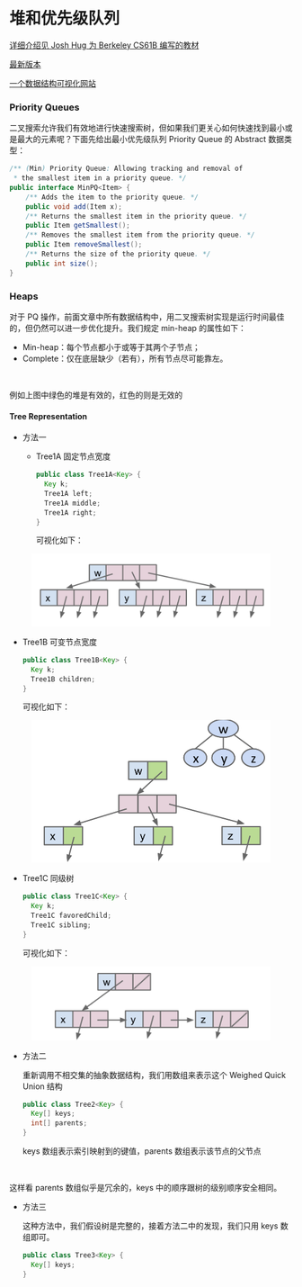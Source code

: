 # 堆和优先级队列

[详细介绍见 Josh Hug 为 Berkeley CS61B 编写的教材](https://joshhug.gitbooks.io/hug61b/content/)

[最新版本](https://cs61b-2.gitbook.io/cs61b-textbook)

[一个数据结构可视化网站](https://www.cs.usfca.edu/~galles/visualization/Algorithms.html)

### Priority Queues

二叉搜索允许我们有效地进行快速搜索树，但如果我们更关心如何快速找到最小或是最大的元素呢？下面先给出最小优先级队列 Priority Queue 的 Abstract 数据类型：

```java
/** (Min) Priority Queue: Allowing tracking and removal of
 * the smallest item in a priority queue. */
public interface MinPQ<Item> {
    /** Adds the item to the priority queue. */
    public void add(Item x);
    /** Returns the smallest item in the priority queue. */
    public Item getSmallest();
    /** Removes the smallest item from the priority queue. */
    public Item removeSmallest();
    /** Returns the size of the priority queue. */
    public int size();
}
```

### Heaps

对于 PQ 操作，前面文章中所有数据结构中，用二叉搜索树实现是运行时间最佳的，但仍然可以进一步优化提升。我们规定 min-heap 的属性如下：

* Min-heap：每个节点都小于或等于其两个子节点；
* Complete：仅在底层缺少（若有），所有节点尽可能靠左。

<figure><img src="../.gitbook/assets/BTS_PQ.avif" alt=""><figcaption></figcaption></figure>

例如上图中绿色的堆是有效的，红色的则是无效的

#### Tree Representation

* 方法一
  *   Tree1A 固定节点宽度

      ```java
      public class Tree1A<Key> {
        Key k;
        Tree1A left;
        Tree1A middle;
        Tree1A right;
      }
      ```

      可视化如下：

<figure><img src="../.gitbook/assets/Tree1A.png" alt=""><figcaption></figcaption></figure>

*   Tree1B 可变节点宽度

    ```java
    public class Tree1B<Key> {
      Key k;
      Tree1B children;
    }
    ```

    可视化如下：

<figure><img src="../.gitbook/assets/Tree1B.png" alt=""><figcaption></figcaption></figure>

*   Tree1C 同级树

    ```java
    public class Tree1C<Key> {
      Key k;
      Tree1C favoredChild;
      Tree1C sibling;
    }
    ```

    可视化如下：

<figure><img src="../.gitbook/assets/Tree1C.png" alt=""><figcaption></figcaption></figure>

*   方法二

    重新调用不相交集的抽象数据结构，我们用数组来表示这个 Weighed Quick Union 结构

    ```java
    public class Tree2<Key> {
      Key[] keys;
      int[] parents;
    }
    ```

    keys 数组表示索引映射到的键值，parents 数组表示该节点的父节点

<figure><img src="../.gitbook/assets/Tree2.avif" alt=""><figcaption></figcaption></figure>

这样看 parents 数组似乎是冗余的，keys 中的顺序跟树的级别顺序安全相同。

*   方法三

    这种方法中，我们假设树是完整的，接着方法二中的发现，我们只用 keys 数组即可。

    ```java
    public class Tree3<Key> {
      Key[] keys;
    }
    ```
